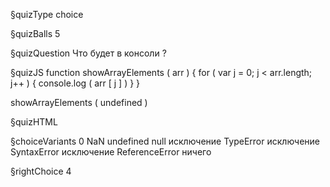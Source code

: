 §quizType
choice

§quizBalls
5

§quizQuestion
Что будет в консоли ?



§quizJS
function showArrayElements ( arr ) {
    for ( var j = 0;  j < arr.length;  j++ ) {
        console.log ( arr [ j ] )
    }
}

showArrayElements ( undefined )


§quizHTML



§choiceVariants
0
NaN
undefined
null
исключение TypeError
исключение SyntaxError
исключение ReferenceError
ничего


§rightChoice
4

